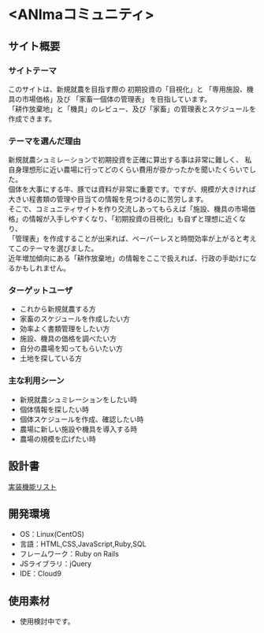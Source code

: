# <ANImaコミュニティ>

## サイト概要
### サイトテーマ  
このサイトは、新規就農を目指す際の  初期投資の「目視化」と  「専用施設、機具の市場価格」及び  「家畜一個体の管理表」
を目指しています。  
「耕作放棄地」と「機具」のレビュー、及び「家畜」の管理表とスケジュールを作成できます。


### テーマを選んだ理由  
新規就農シュミレ－ションで初期投資を正確に算出する事は非常に難しく、
私自身理想形に近い農場に行ってどのくらい費用が掛かったかを聞いたくらいでした。  
個体を大事にする牛、豚では資料が非常に重要です。ですが、規模が大きければ大きい程書類の管理や目当ての情報を見つけるのに苦労します。  
そこで、コミュニティサイトを作り交流しあってもらえば「施設、機具の市場価格」の情報が入手しやすくなり、「初期投資の目視化」も自ずと理想に近くなり、  
「管理表」を作成することが出来れば、ペーパーレスと時間効率が上がると考えてこのテーマを選びました。  
近年増加傾向にある「耕作放棄地」の情報をここで扱えれば、行政の手助けになるかもしれません。


### ターゲットユーザ
- これから新規就農する方
- 家畜のスケジュールを作成したい方
- 効率よく書類管理をしたい方
- 施設、機具の価格を調べたい方
- 自分の農場を知ってもらいたい方
- 土地を探している方


### 主な利用シーン
- 新規就農シュミレーションをしたい時
- 個体情報を探したい時
- 個体スケジュールを作成、確認したい時
- 農場に新しい施設や機具を導入する時
- 農場の規模を広げたい時


## 設計書
[実装機能リスト](https://docs.google.com/spreadsheets/d/1DBKqry7cWvMAbALJFkkSlDiDaOCQH8aMoqPHrRGXcqg/edit#gid=1091086188)


## 開発環境
- OS：Linux(CentOS)
- 言語：HTML,CSS,JavaScript,Ruby,SQL
- フレームワーク：Ruby on Rails
- JSライブラリ：jQuery
- IDE：Cloud9

## 使用素材
- 使用検討中です。
